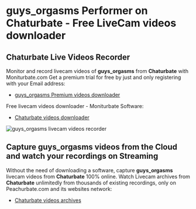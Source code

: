# guys_orgasms Performer on Chaturbate - Free LiveCam videos downloader

## Chaturbate Live Videos Recorder

Monitor and record livecam videos of **guys_orgasms** from **Chaturbate** with Moniturbate.com
Get a premium trial for free by just and only registering with your Email address:
* [guys_orgasms Premium videos downloader](https://moniturbate.com/request-demo-licence-key.html)

Free livecam videos downloader - Moniturbate Software:
* [Chaturbate videos downloader](https://moniturbate.com/moniturbate-download-software.html)

![guys_orgasms livecam videos recorder](https://peachurnet.com/templates/moniturbate-software.png)


## Capture guys_orgasms videos from the Cloud and watch your recordings on Streaming

Without the need of downloading a software, capture **guys_orgasms** livecam videos from **Chaturbate** 100% online.
Watch Livecam archives from **Chaturbate** unlimitedly from thousands of existing recordings, only on Peachurbate.com and its websites network:
* [Chaturbate videos archives](https://peachurnet.com/)